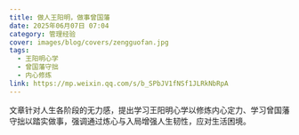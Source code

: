 ```yaml
---
title: 做人王阳明，做事曾国藩
date: 2025年06月07日 07:04
category: 管理经验
cover: images/blog/covers/zengguofan.jpg
tags:
  - 王阳明心学
  - 曾国藩守拙
  - 内心修炼
link: https://mp.weixin.qq.com/s/b_SPbJV1fNSf1JLRkNbRpA
---
```

文章针对人生各阶段的无力感，提出学习王阳明心学以修炼内心定力、学习曾国藩守拙以踏实做事，强调通过炼心与入局增强人生韧性，应对生活困境。